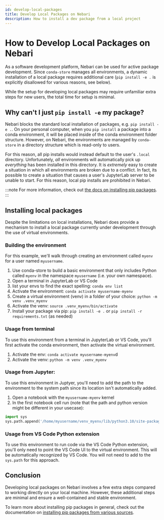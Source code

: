```yaml
---
id: develop-local-packages
title: Develop Local Packages on Nebari
description: How to install a dev package from a local project
---
```


# How to Develop Local Packages on Nebari

As a software development platform, Nebari can be used for active package development. Since `conda-store` manages all environments, a dynamic installation of a local package requires additional care (`pip install -e .` is explicitly disallowed for various reasons, see below).

While the setup for developing local packages may require unfamiliar extra steps for new users, the total time for setup is minimal.

## Why can't I just `pip install -e` my package?

Nebari blocks the standard local installation of packages, e.g. `pip install -e .`. On your personal computer, when you `pip install` a package into a conda environment, it will be placed inside of the conda environment folder structure. However, on Nebari, the environments are managed by `conda-store` in a directory structure which is read-only to users.

For this reason, all pip installs would instead default to the user's `.local` directory. Unfortunately, _all_ environments will automatically pick up _everything_ has been installed in this directory. It is _extremely_ easy to create a situation in which all environments are broken due to a conflict. In fact, its possible to create a situation that causes a user's JupyterLab server to be unable to start. For this reason, local pip installs are prohibited in Nebari.

:::note
For more information, check out [the docs on installing pip packages](/docs/how-tos/install-pip-packages).
:::

## Installing local packages

Despite the limitations on local installations, Nebari does provide a mechanism to install a local package currently under development through the use of virtual environments.

### Building the environment

For this example, we'll walk through creating an environment called `myenv` for a user named `myusername`.

1. Use conda-store to build a basic environment that only includes Python called `myenv` in the namespace `myusername` (i.e. your own namespace).
2. Open a terminal in JupyterLab or VS Code
3. list your envs to find the exact spelling: `conda env list`
4. Activate the environment: `conda activate myusername-myenv`
5. Create a virtual environment (venv) in a folder of your choice: `python -m venv .venv_myenv`
6. Activate the venv: `source .venv_myenv/bin/activate`
7. Install your package via pip: `pip install -e .` or `pip install -r requirements.txt` (as needed)

### Usage from terminal

To use this environment from a terminal in JupyterLab or VS Code, you'll first activate the conda environment, then activate the virtual environment.

1. Activate the env: `conda activate myusername-myenv`d
2. Activate the venv: `python -m venv .venv_myenv`

### Usage from Jupyter:

To use this environment in Juptyer, you'll need to add the path to the environment to the system path since its location isn't automatically added.

1. Open a notebook with the `myusername-myenv` kernel
2. In the first notebook cell run (note that the path and python version might be different in your usecase):

```python
import sys
sys.path.append('/home/myusername/venv_myenv/lib/python3.10/site-packages/')
```

### Usage from VS Code Python extension

To use this environment to run code via the VS Code Python extension, you'll only need to point the VS Code UI to the virtual environment. This will be automatically recognized by VS Code. You will not need to add to the `sys.path` for this approach.

## Conclusion

Developing local packages on Nebari involves a few extra steps compared to working directly on your local machine. However, these additional steps are minimal and ensure a well-contained and stable environment.

To learn more about installing pip packages in general, check out the documentation on [installing pip packages from various sources](/docs/how-tos/install-pip-packages).
